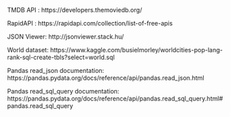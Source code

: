 <p> TMDB API :<a> https://developers.themoviedb.org/</a> </p>
<p> RapidAPI : <a> https://rapidapi.com/collection/list-of-free-apis</a> </p>
<p>JSON Viewer: <a> http://jsonviewer.stack.hu/</a> </p>


<p> World dataset: <a> https://www.kaggle.com/busielmorley/worldcities-pop-lang-rank-sql-create-tbls?select=world.sql </a> </p>

<p>Pandas read_json documentation: <a> https://pandas.pydata.org/docs/reference/api/pandas.read_json.html </a>  </p>

<p>Pandas read_sql_query documentation:<a> https://pandas.pydata.org/docs/reference/api/pandas.read_sql_query.html#pandas.read_sql_query </a> </p>

 